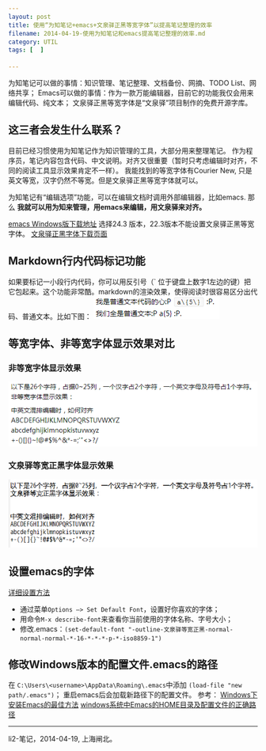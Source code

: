 ```yaml
---
layout: post
title: 使用“为知笔记+emacs+文泉驿正黑等宽字体”以提高笔记整理的效率
filename: 2014-04-19-使用为知笔记和emacs提高笔记整理的效率.md
category: UTIL
tags: [  ]

---
```


为知笔记可以做的事情：知识管理、笔记整理、文档备份、网摘、TODO List、网络共享；
Emacs可以做的事情：作为一款万能编辑器，目前它的功能我仅会用来编辑代码、纯文本；
文泉驿正黑等宽字体是“文泉驿”项目制作的免费开源字库。

## 这三者会发生什么联系？

目前已经习惯使用为知笔记作为知识管理的工具，大部分用来整理笔记。
作为程序员，笔记内容包含代码、中文说明。对齐又很重要（暂时只考虑编辑时对齐，不同的阅读工具显示效果肯定不一样）。
我能找到的等宽字体有Courier New, 只是英文等宽，汉字仍然不等宽。但是文泉驿正黑等宽字体就可以。

为知笔记有“编辑选项”功能，可以在编辑文档时调用外部编辑器，比如emacs. 那么
**我就可以用为知来管理，用emacs来编辑，用文泉驿来对齐。**

[emacs Windows版下载地址](http://ftp.gnu.org/gnu/emacs/windows/)
选择24.3 版本，22.3版本不能设置文泉驿正黑等宽字体。
[文泉驿正黑字体下载页面](http://wenq.org/wqy2/index.cgi?Download#ZenHei_Stable)


## Markdown行内代码标记功能

如果要标记一小段行内代码，你可以用反引号（` 位于键盘上数字1左边的键）把它包起来。这个功能非常酷。markdown的渲染效果，使得阅读时很容易区分出代码、普通文本。比如下图：
![Markdown行内代码标记功能](/images/UTIL/Markdown行内代码标记功能.png)


## 等宽字体、非等宽字体显示效果对比

### 非等宽字体显示效果
![非等宽字体显示效果](/images/UTIL/非等宽字体显示效果.png)

### 文泉驿等宽正黑字体显示效果
![文泉驿等宽正黑字体显示效果](/images/UTIL/文泉驿等宽正黑字体显示效果.png)


## 设置emacs的字体

[详细设置方法](http://blog.waterlin.org/articles/set-emacs-fonts.html)

- 通过菜单`Options –> Set Default Font`，设置好你喜欢的字体；
- 用命令`M-x describe-font`来查看你当前使用的字体名称、字号大小；
- 修改.emacs：`(set-default-font "-outline-文泉驿等宽正黑-normal-normal-normal-*-16-*-*-*-p-*-iso8859-1")`


## 修改Windows版本的配置文件.emacs的路径

在 `C:\Users\<username>\AppData\Roaming\.emacs`中添加 `(load-file "new path/.emacs")`；
重启emacs后会加载新路径下的配置文件。
参考：
[Windows下安装Emacs的最佳方法](http://club.topsage.com/thread-2253070-1-1.html)
[windows系统中Emacs的HOME目录及配置文件的正确路径](http://www.cnblogs.com/ini_always/archive/2012/04/27/2472857.html)

------
li2-笔记，2014-04-19, 上海闸北。
